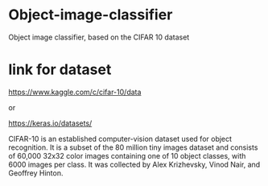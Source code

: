 # Object-image-classifier
Object image classifier, based on the CIFAR 10 dataset

# link for dataset
https://www.kaggle.com/c/cifar-10/data

or

https://keras.io/datasets/



CIFAR-10  is an established computer-vision dataset used for object recognition. It is a subset of the 80 million tiny images dataset and consists of 60,000 32x32 color images containing one of 10 object classes, with 6000 images per class. It was collected by Alex Krizhevsky, Vinod Nair, and Geoffrey Hinton.
